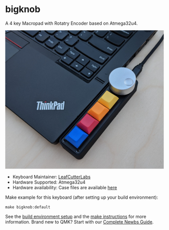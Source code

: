# bigknob

A 4 key Macropad with Rotatry Encoder based on Atmega32u4.

![](https://github.com/LeafCutterLabs/bigKNOB/blob/master/Media/thinkpad.jpg)

* Keyboard Maintainer: [LeafCutterLabs](https://github.com/LeafCutterLabs)
* Hardware Supported: Atmega32u4
* Hardware availability: Case files are available [here](https://github.com/LeafCutterLabs/bigKNOB)

Make example for this keyboard (after setting up your build environment):

    make bigknob:default

See the [build environment setup](https://docs.qmk.fm/#/getting_started_build_tools) and the [make instructions](https://docs.qmk.fm/#/getting_started_make_guide) for more information. Brand new to QMK? Start with our [Complete Newbs Guide](https://docs.qmk.fm/#/newbs).
